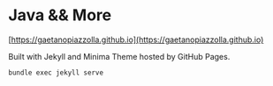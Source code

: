 # Java && More

[https://gaetanopiazzolla.github.io](https://gaetanopiazzolla.github.io)

Built with Jekyll and Minima Theme hosted by GitHub Pages.

```shell
bundle exec jekyll serve
```
